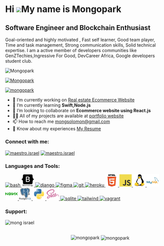 
Hi ![](https://user-images.githubusercontent.com/18350557/176309783-0785949b-9127-417c-8b55-ab5a4333674e.gif)My name is Mongopark
==================================================================================================================================
Software Engineer and Blockchain Enthusiast
-------------------------------------------
Goal-oriented and highly motivated , Fast self learner, Good team player, Time and task management, Strong communication skills, Solid technical expertise. I am a active member of developers communities like GenZTechies,Ingressive For Good, DevCareer Africa, Google developers student club.
<p align="left"> <img src="https://komarev.com/ghpvc/?username=eazyisreal&label=Profile%20views&color=0e75b6&style=flat" alt="Mongopark" /> </p>
<p align="left"> <a href="https://github.com/ryo-ma/github-profile-trophy"><img src="https://github-profile-trophy.vercel.app/?username=Mongopark" alt="Mongopark" /></a> </p>
<p align="left"> <a href="https://twitter.com/maestro.israel" target="blank"><img src="https://img.shields.io/twitter/follow/mongopark?logo=twitter&style=for-the-badge" alt="mongopark" /></a> </p>
<ul>
<li> 🔭 I’m currently working on <a href="https://mongopark.vercel.app">Real estate Ecommerce Website</a> </li>
  <li> 🌱 I’m currently learning <b>Swift,Node.js</b> </li>
<li> 👯 I’m looking to collaborate on <b>Ecommerce website using React.js</b> </li>
<li> 👨‍💻 All of my projects are available at <a href="https://mongopark.vercel.app">portfolio website</a> </li> </li>
<li> 📫 How to reach me <a href="malito:mongsolomon@gmail.com">mongsolomon@gmail.com</a> </li>
<li> 📄 Know about my experiences <a href="https://mongopark.vercel.app/html.resume">My Resume</a> </li>
  </ul>
<h3 align="left">Connect with me:</h3>
<p align="left">
<a href="https://instagram.com/maestro.israel" target="blank"><img align="center" src="https://raw.githubusercontent.com/rahuldkjain/github-profile-readme-generator/master/src/images/icons/Social/instagram.svg" alt="maestro.israel" height="30" width="40" /></a>
<a href="https://medium.com/eazyisreal192" target="blank"><img align="center" src="https://raw.githubusercontent.com/rahuldkjain/github-profile-readme-generator/master/src/images/icons/Social/medium.svg" alt="maestro.israel" height="30" width="40" /></a>
</p>
<h3 align="left">Languages and Tools:</h3>
<p align="left"> <a href="https://www.gnu.org/software/bash/" target="_blank" rel="noreferrer"> <img src="https://www.vectorlogo.zone/logos/gnu_bash/gnu_bash-icon.svg" alt="bash" width="40" height="40"/> </a> <a href="https://getbootstrap.com" target="_blank" rel="noreferrer"> <img src="https://raw.githubusercontent.com/devicons/devicon/master/icons/bootstrap/bootstrap-plain-wordmark.svg" alt="bootstrap" width="40" height="40"/> </a> <a href="https://www.djangoproject.com/" target="_blank" rel="noreferrer"> <img src="https://cdn.worldvectorlogo.com/logos/django.svg" alt="django" width="40" height="40"/> </a> <a href="https://www.figma.com/" target="_blank" rel="noreferrer"> <img src="https://www.vectorlogo.zone/logos/figma/figma-icon.svg" alt="figma" width="40" height="40"/> </a> <a href="https://git-scm.com/" target="_blank" rel="noreferrer"> <img src="https://www.vectorlogo.zone/logos/git-scm/git-scm-icon.svg" alt="git" width="40" height="40"/> </a> <a href="https://heroku.com" target="_blank" rel="noreferrer"> <img src="https://www.vectorlogo.zone/logos/heroku/heroku-icon.svg" alt="heroku" width="40" height="40"/> </a> <a href="https://www.w3.org/html/" target="_blank" rel="noreferrer"> <img src="https://raw.githubusercontent.com/devicons/devicon/master/icons/html5/html5-original-wordmark.svg" alt="html5" width="40" height="40"/> </a> <a href="https://developer.mozilla.org/en-US/docs/Web/JavaScript" target="_blank" rel="noreferrer"> <img src="https://raw.githubusercontent.com/devicons/devicon/master/icons/javascript/javascript-original.svg" alt="javascript" width="40" height="40"/> </a> <a href="https://www.linux.org/" target="_blank" rel="noreferrer"> <img src="https://raw.githubusercontent.com/devicons/devicon/master/icons/linux/linux-original.svg" alt="linux" width="40" height="40"/> </a> <a href="https://www.mysql.com/" target="_blank" rel="noreferrer"> <img src="https://raw.githubusercontent.com/devicons/devicon/master/icons/mysql/mysql-original-wordmark.svg" alt="mysql" width="40" height="40"/> </a> <a href="https://www.nginx.com" target="_blank" rel="noreferrer"> <img src="https://raw.githubusercontent.com/devicons/devicon/master/icons/nginx/nginx-original.svg" alt="nginx" width="40" height="40"/> </a> <a href="https://www.postgresql.org" target="_blank" rel="noreferrer"> <img src="https://raw.githubusercontent.com/devicons/devicon/master/icons/postgresql/postgresql-original-wordmark.svg" alt="postgresql" width="40" height="40"/> </a> <a href="https://www.python.org" target="_blank" rel="noreferrer"> <img src="https://raw.githubusercontent.com/devicons/devicon/master/icons/python/python-original.svg" alt="python" width="40" height="40"/> </a> <a href="https://sass-lang.com" target="_blank" rel="noreferrer"> <img src="https://raw.githubusercontent.com/devicons/devicon/master/icons/sass/sass-original.svg" alt="sass" width="40" height="40"/> </a> <a href="https://www.sqlite.org/" target="_blank" rel="noreferrer"> <img src="https://www.vectorlogo.zone/logos/sqlite/sqlite-icon.svg" alt="sqlite" width="40" height="40"/> </a> <a href="https://tailwindcss.com/" target="_blank" rel="noreferrer"> <img src="https://www.vectorlogo.zone/logos/tailwindcss/tailwindcss-icon.svg" alt="tailwind" width="40" height="40"/> </a> <a href="https://www.vagrantup.com/" target="_blank" rel="noreferrer"> <img src="https://www.vectorlogo.zone/logos/vagrantup/vagrantup-icon.svg" alt="vagrant" width="40" height="40"/> </a> </p>
<h3 align="left">Support:</h3>
<p><a href="https://www.buymeacoffee.com/eazyisreal"> <img align="left" src="https://cdn.buymeacoffee.com/buttons/v2/default-yellow.png" height="50" width="210" alt="mong israel" /></a></p><br><br>
<p><img align="left" src="https://github-readme-stats.vercel.app/api/top-langs?username=mongopark&show_icons=true&locale=en&layout=compact" alt="mongopark" /></p>
<p>&nbsp;<img align="center" src="https://github-readme-stats.vercel.app/api?username=mongopark&show_icons=true&locale=en" alt="mongopark" /></p>
